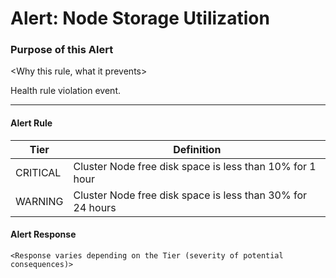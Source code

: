 # Alert: Node Storage Utilization

### Purpose of this Alert

<Why this rule, what it prevents>

Health rule violation event.



------

#### Alert Rule

| Tier     | Definition                                                 |
| -------- | ---------------------------------------------------------- |
| CRITICAL | Cluster Node free disk space is less than 10% for 1 hour   |
| WARNING  | Cluster Node free disk space is less than 30% for 24 hours |


#### Alert Response

```
<Response varies depending on the Tier (severity of potential consequences)>
```


